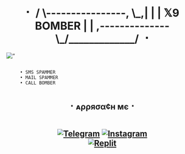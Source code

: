 <h1 align="center"><b>⠂         
         / \----------------, 
         \_,|               | 
            |    𝕏9 BOMBER   | 
            |  ,--------------
            \_/_____________/
  ⠐</b></h1>
<img alt=“ X9 BOMBER" src="https://graph.org/file/3910110bc7e569f85d57f.jpg"/>


  
```FUNCTIONS 

     • SMS SPAMMER
     • MAIL SPAMMER
     • CALL BOMBER
       
```



<h2 align="center"><b> ⠂ᴀρρяσα¢н мє⠐
  <br>
  <br>

[![Telegram](https://img.shields.io/badge/Telegram-0088cc?style=for-the-badge&logo=telegram&logocolor=white)](https://t.me/Savage_forever)
[![Instagram](https://img.shields.io/badge/-Instagram-E1306C?style=for-the-badge&logo=instagram&logoColor=white)](https://www.instagram.com/Me.__.harsh)  
[![Replit](https://img.shields.io/badge/Repl.it-%230D101E?style=for-the-badge&logo=repl.it&logoColor=white)](https://repl.it/@DarkHarshop)</b></h2>

